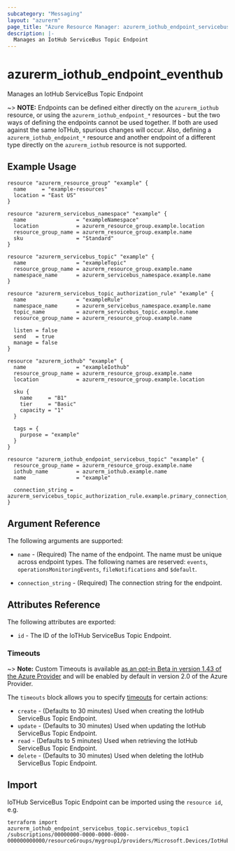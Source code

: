 ```yaml
---
subcategory: "Messaging"
layout: "azurerm"
page_title: "Azure Resource Manager: azurerm_iothub_endpoint_servicebus_topic"
description: |-
  Manages an IotHub ServiceBus Topic Endpoint
---
```


# azurerm_iothub_endpoint_eventhub

Manages an IotHub ServiceBus Topic Endpoint

~> **NOTE:** Endpoints can be defined either directly on the `azurerm_iothub` resource, or using the `azurerm_iothub_endpoint_*` resources - but the two ways of defining the endpoints cannot be used together. If both are used against the same IoTHub, spurious changes will occur. Also, defining a `azurerm_iothub_endpoint_*` resource and another endpoint of a different type directly on the `azurerm_iothub` resource is not supported.

## Example Usage

```hcl
resource "azurerm_resource_group" "example" {
  name     = "example-resources"
  location = "East US"
}

resource "azurerm_servicebus_namespace" "example" {
  name                = "exampleNamespace"
  location            = azurerm_resource_group.example.location
  resource_group_name = azurerm_resource_group.example.name
  sku                 = "Standard"
}

resource "azurerm_servicebus_topic" "example" {
  name                = "exampleTopic"
  resource_group_name = azurerm_resource_group.example.name
  namespace_name      = azurerm_servicebus_namespace.example.name
}

resource "azurerm_servicebus_topic_authorization_rule" "example" {
  name                = "exampleRule"
  namespace_name      = azurerm_servicebus_namespace.example.name
  topic_name          = azurerm_servicebus_topic.example.name
  resource_group_name = azurerm_resource_group.example.name

  listen = false
  send   = true
  manage = false
}

resource "azurerm_iothub" "example" {
  name                = "exampleIothub"
  resource_group_name = azurerm_resource_group.example.name
  location            = azurerm_resource_group.example.location

  sku {
    name     = "B1"
    tier     = "Basic"
    capacity = "1"
  }

  tags = {
    purpose = "example"
  }
}

resource "azurerm_iothub_endpoint_servicebus_topic" "example" {
  resource_group_name = azurerm_resource_group.example.name
  iothub_name         = azurerm_iothub.example.name
  name                = "example"

  connection_string = azurerm_servicebus_topic_authorization_rule.example.primary_connection_string
}
```

## Argument Reference

The following arguments are supported:

* `name` - (Required) The name of the endpoint. The name must be unique across endpoint types. The following names are reserved:  `events`, `operationsMonitoringEvents`, `fileNotifications` and `$default`.

* `connection_string` - (Required) The connection string for the endpoint.

## Attributes Reference

The following attributes are exported:

* `id` - The ID of the IoTHub ServiceBus Topic Endpoint.

### Timeouts

~> **Note:** Custom Timeouts is available [as an opt-in Beta in version 1.43 of the Azure Provider](/docs/providers/azurerm/guides/2.0-beta.html) and will be enabled by default in version 2.0 of the Azure Provider.

The `timeouts` block allows you to specify [timeouts](https://www.terraform.io/docs/configuration/resources.html#timeouts) for certain actions:

* `create` - (Defaults to 30 minutes) Used when creating the IotHub ServiceBus Topic Endpoint.
* `update` - (Defaults to 30 minutes) Used when updating the IotHub ServiceBus Topic Endpoint.
* `read` - (Defaults to 5 minutes) Used when retrieving the IotHub ServiceBus Topic Endpoint.
* `delete` - (Defaults to 30 minutes) Used when deleting the IotHub ServiceBus Topic Endpoint.

## Import

IoTHub ServiceBus Topic Endpoint can be imported using the `resource id`, e.g.

```shell
terraform import azurerm_iothub_endpoint_servicebus_topic.servicebus_topic1 /subscriptions/00000000-0000-0000-0000-000000000000/resourceGroups/mygroup1/providers/Microsoft.Devices/IotHubs/hub1/Endpoints/servicebustopic_endpoint1
```
